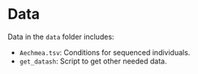 # Data

Data in the `data` folder includes:

* `Aechmea.tsv`: Conditions for sequenced individuals.
* `get_datash`: Script to get other needed data.